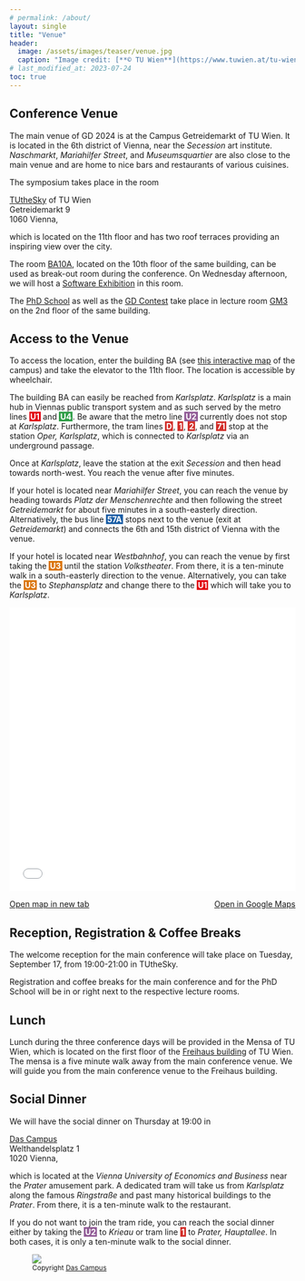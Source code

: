```yaml
---
# permalink: /about/
layout: single
title: "Venue"
header:
  image: /assets/images/teaser/venue.jpg
  caption: "Image credit: [**© TU Wien**](https://www.tuwien.at/tu-wien/organisation/zentrale-bereiche/gebaeude-und-technik/veranstaltungsservice-und-lehrraumsupport/raumdatenbank/repraesentationsraeume/tuthesky)"
# last_modified_at: 2023-07-24
toc: true
---
```


## Conference Venue

The main venue of GD 2024 is at the Campus Getreidemarkt of TU Wien.
It is located in the 6th district of Vienna, near the <em>Secession</em> art institute.
<em>Naschmarkt</em>, <em>Mariahilfer Street</em>, and <em>Museumsquartier</em> are also close to the main venue and are home to nice bars and restaurants of various cuisines.

The symposium takes place in the room

<a href="https://tuw-maps.tuwien.ac.at/?q=BA11B09" target="_blank">TUtheSky</a> of TU Wien<br>
Getreidemarkt 9<br>
1060 Vienna,

which is located on the 11th floor and has two roof terraces providing an inspiring view over the city.

The room <a href="https://tuw-maps.tuwien.ac.at/?q=BA10G02" target="_blank">BA10A</a>, located on the 10th floor of the same building, can be used as break-out room during the conference.
On Wednesday afternoon, we will host a <a href="../software_session">Software Exhibition</a> in this room.

The <a href="../school">PhD School</a> as well as the <a href="https://mozart.diei.unipg.it/gdcontest/2024/">GD Contest</a> take place in lecture room <a href="https://tuw-maps.tuwien.ac.at?poi-id=11169&floor=2" target="_blank">GM3</a> on the 2nd floor of the same building.

## Access to the Venue

To access the location, enter the building BA (see <a href="https://tuw-maps.tuwien.ac.at?poi-id=14562" target="_blank">this interactive map</a> of the campus) and take the elevator to the 11th floor. The location is accessible by wheelchair.

The building BA can easily be reached from <em>Karlsplatz</em>.
<em>Karlsplatz</em> is a main hub in Viennas public transport system and as such served by the metro lines <span style="background-color: #e20210; color: white; font-weight: bold; padding: 0px 2px;">U1</span> and <span style="background-color: #319f49; color: white; font-weight: bold; padding: 0px 2px;">U4</span>.
Be aware that the metro line <span style="background-color: #935e98; color: white; font-weight: bold; padding: 0px 2px;">U2</span> currently does not stop at <em>Karlsplatz</em>.
Furthermore, the tram lines <span style="background-color: #d3312c; color: white; font-weight: bold; padding: 0px 2px;">D</span>, <span style="background-color: #d3312c; color: white; font-weight: bold; padding: 0px 2px;">1</span>, <span style="background-color: #d3312c; color: white; font-weight: bold; padding: 0px 2px;">2</span>, and <span style="background-color: #d3312c; color: white; font-weight: bold; padding: 0px 2px;">71</span> stop at the station <em>Oper, Karlsplatz</em>, which is connected to <em>Karlsplatz</em> via an underground passage. 

Once at <em>Karlsplatz</em>, leave the station at the exit <em>Secession</em> and then head towards north-west. You reach the venue after five minutes.

If your hotel is located near <em>Mariahilfer Street</em>, you can reach the venue by heading towards <em>Platz der Menschenrechte</em> and then following the street <em>Getreidemarkt</em> for about five minutes in a south-easterly direction.
Alternatively, the bus line <span style="background-color: #1c60a7; color: white; font-weight: bold; padding: 0px 2px;">57A</span> stops next to the venue (exit at <em>Getreidemarkt</em>) and connects the 6th and 15th district of Vienna with the venue.

If your hotel is located near <em>Westbahnhof</em>, you can reach the venue by first taking the <span style="background-color: #db7609; color: white; font-weight: bold; padding: 0px 2px;">U3</span> until the station <em>Volkstheater</em>.
From there, it is a ten-minute walk in a south-easterly direction to the venue.
Alternatively, you can take the <span style="background-color: #db7609; color: white; font-weight: bold; padding: 0px 2px;">U3</span> to <em>Stephansplatz</em> and change there to the <span style="background-color: #e20210; color: white; font-weight: bold; padding: 0px 2px;">U1</span> which will take you to <em>Karlsplatz</em>.



<iframe width="100%" height="500px" frameborder="0" allowfullscreen allow="geolocation" src="//umap.openstreetmap.de/en/map/gd-2024_60350?scaleControl=false&miniMap=false&scrollWheelZoom=true&zoomControl=true&editMode=disabled&moreControl=true&searchControl=null&tilelayersControl=false&embedControl=false&datalayersControl=true&onLoadPanel=none&captionBar=false&captionMenus=true&datalayers=a1863787-8ca2-442a-8516-dfbffb087ce4%2C6799a631-db4a-46af-b35f-9b2847a431d1%2C007b642a-84b3-462f-9d74-5b0afeee01ed&captionControl=null&editinosmControl=false&starControl=false#15/48.2040/16.3666"></iframe>
<p style="display: flex; justify-content: space-between;"><a href="//umap.openstreetmap.de/en/map/gd-2024_60350?scaleControl=false&miniMap=false&scrollWheelZoom=true&zoomControl=true&editMode=disabled&moreControl=true&searchControl=null&tilelayersControl=false&embedControl=false&datalayersControl=true&onLoadPanel=none&captionBar=false&captionMenus=true&datalayers=a1863787-8ca2-442a-8516-dfbffb087ce4%2C6799a631-db4a-46af-b35f-9b2847a431d1%2C007b642a-84b3-462f-9d74-5b0afeee01ed&captionControl=null&editinosmControl=false&starControl=false" target="_blank">Open map in new tab</a>
<a href="https://www.google.com/maps/d/viewer?mid=1atIWeg5gYWnnu5I3JRdFShtSEqZ8jKw" target="_blank">Open in Google Maps</a></p>

## Reception, Registration & Coffee Breaks

The welcome reception for the main conference will take place on Tuesday, September 17, from 19:00-21:00 in TUtheSky.

Registration and coffee breaks for the main conference and for the PhD School will be in or right next to the respective lecture rooms.


## Lunch
Lunch during the three conference days will be provided in the Mensa of TU Wien, which is located on the first floor of the <a href="https://tuw-maps.tuwien.ac.at?poi-id=12721&floor=1" target="_blank">Freihaus building</a> of TU Wien.
The mensa is a five minute walk away from the main conference venue.
We will guide you from the main conference venue to the Freihaus building.

## Social Dinner


We will have the social dinner on Thursday at 19:00 in 

<a href="https://www.dascampus.at/" target="_blank">Das Campus</a><br>
Welthandelsplatz 1<br>
1020 Vienna,

which is located at the <em>Vienna University of Economics and Business</em> near the <em>Prater</em> amusement park.
A dedicated tram will take us from <em>Karlsplatz</em> along the famous <em>Ringstraße</em> and past many historical buildings to the <em>Prater</em>.
From there, it is a ten-minute walk to the restaurant.

If you do not want to join the tram ride, you can reach the social dinner either by taking the <span style="background-color: #935e98; color: white; font-weight: bold; padding: 0px 2px;">U2</span> to <em>Krieau</em> or tram line <span style="background-color: #d3312c; color: white; font-weight: bold; padding: 0px 2px;">1</span> to <em>Prater, Hauptallee</em>.
In both cases, it is only a ten-minute walk to the social dinner.

<figure style="width:100%">
  <img src="https://static.wixstatic.com/media/151771_56cc03047cdb47dba840b41b99d57125~mv2_d_3000_2000_s_2.jpg/v1/fill/w_1536,h_1024,al_c,q_85,usm_0.66_1.00_0.01,enc_auto/151771_56cc03047cdb47dba840b41b99d57125~mv2_d_3000_2000_s_2.jpg">
  <footer style="font-size: 12px">Copyright <a href="https://www.dascampus.at/" target="_blank">Das Campus</a></footer>
</figure>
